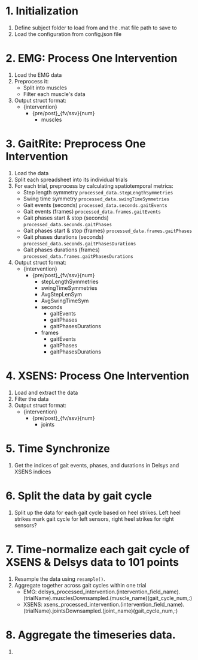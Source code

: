 # 1. Initialization
1. Define subject folder to load from and the .mat file path to save to
2. Load the configuration from config.json file

# 2. EMG: Process One Intervention
1. Load the EMG data
2. Preprocess it:
    - Split into muscles
    - Filter each muscle's data
3. Output struct format:
    - {intervention}
        - {pre/post}_{fv/ssv}{num}
            - muscles

# 3. GaitRite: Preprocess One Intervention
1. Load the data
2. Split each spreadsheet into its individual trials
3. For each trial, preprocess by calculating spatiotemporal metrics:
    - Step length symmetry `processed_data.stepLengthSymmetries`
    - Swing time symmetry `processed_data.swingTimeSymmetries`
    - Gait events (seconds) `processed_data.seconds.gaitEvents`
    - Gait events (frames) `processed_data.frames.gaitEvents`
    - Gait phases start & stop (seconds) `processed_data.seconds.gaitPhases`
    - Gait phases start & stop (frames) `processed_data.frames.gaitPhases`
    - Gait phases durations (seconds) `processed_data.seconds.gaitPhasesDurations`
    - Gait phases durations (frames) `processed_data.frames.gaitPhasesDurations`
4. Output struct format:
    - {intervention}
        - {pre/post}_{fv/ssv}{num}
            - stepLengthSymmetries
            - swingTimeSymmetries
            - AvgStepLenSym
            - AvgSwingTimeSym
            - seconds
                - gaitEvents
                - gaitPhases
                - gaitPhasesDurations
            - frames
                - gaitEvents
                - gaitPhases
                - gaitPhasesDurations


# 4. XSENS: Process One Intervention
1. Load and extract the data
2. Filter the data
3. Output struct format:
    - {intervention}
        - {pre/post}_{fv/ssv}{num}
            - joints

# 5. Time Synchronize
1. Get the indices of gait events, phases, and durations in Delsys and XSENS indices

# 6. Split the data by gait cycle
1. Split up the data for each gait cycle based on heel strikes. Left heel strikes mark gait cycle for left sensors, right heel strikes for right sensors?


# 7. Time-normalize each gait cycle of XSENS & Delsys data to 101 points
1. Resample the data using `resample()`.
2. Aggregate together across gait cycles within one trial
    - EMG: delsys_processed_intervention.(intervention_field_name).(trialName).musclesDownsampled.(muscle_name)(gait_cycle_num,:) 
    - XSENS: xsens_processed_intervention.(intervention_field_name).(trialName).jointsDownsampled.(joint_name)(gait_cycle_num,:)

# 8. Aggregate the timeseries data.
1. 

